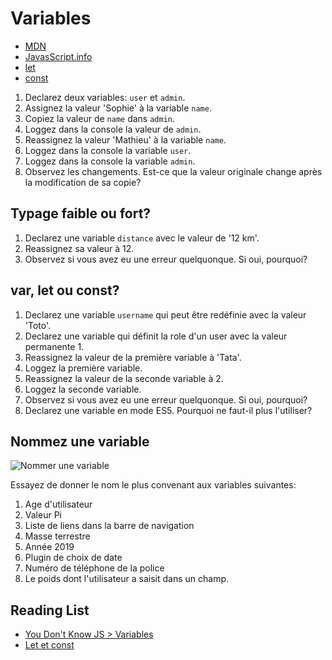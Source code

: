 # Variables

+ [MDN](https://developer.mozilla.org/en-US/docs/Web/JavaScript/Reference/Statements/var)
+ [JavasScript.info](https://javascript.info/variables)
+ [let](https://developer.mozilla.org/en-US/docs/Web/JavaScript/Reference/Statements/let)
+ [const](https://developer.mozilla.org/en-US/docs/Web/JavaScript/Reference/Statements/const)

1. Declarez deux variables: `user` et `admin`.
2. Assignez la valeur 'Sophie' à la variable `name`.
3. Copiez la valeur de `name` dans `admin`.
4. Loggez dans la console la valeur de `admin`.
5. Reassignez la valeur 'Mathieu' à la variable `name`.
6. Loggez dans la console la variable `user`.
7. Loggez dans la console la variable `admin`.
8. Observez les changements. Est-ce que la valeur originale change après la modification de sa copie?

## Typage faible ou fort?
1. Declarez une variable `distance` avec le valeur de '12 km'.
2. Reassignez sa valeur à 12.
3. Observez si vous avez eu une erreur quelquonque. Si oui, pourquoi?

## var, let ou const?
1. Declarez une variable `username` qui peut être redéfinie avec la valeur 'Toto'.
2. Declarez une variable qui définit la role d'un user avec la valeur permanente 1.
3. Reassignez la valeur de la première variable à 'Tata'.
4. Loggez la première variable.
5. Reassignez la valeur de la seconde variable à 2.
6. Loggez la seconde variable.
7. Observez si vous avez eu une erreur quelquonque. Si oui, pourquoi?
8. Declarez une variable en mode ES5. Pourquoi ne faut-il plus l'utiliser?

## Nommez une variable
![Nommer une variable](https://www.commitstrip.com/wp-content/uploads/2015/10/Strip-Trouver-le-nom-de-variable-650-final.jpg)

Essayez de donner le nom le plus convenant aux variables suivantes:
1. Age d'utilisateur
2. Valeur Pi
3. Liste de liens dans la barre de navigation
4. Masse terrestre
5. Année 2019
6. Plugin de choix de date
7. Numéro de téléphone de la police
8. Le poids dont l'utilisateur a saisit dans un champ.

## Reading List
+ [You Don't Know JS > Variables](https://github.com/getify/You-Dont-Know-JS/blob/master/up%20%26%20going/ch1.md#variables)
+ [Let et const](https://www.sitepoint.com/es6-let-const/)